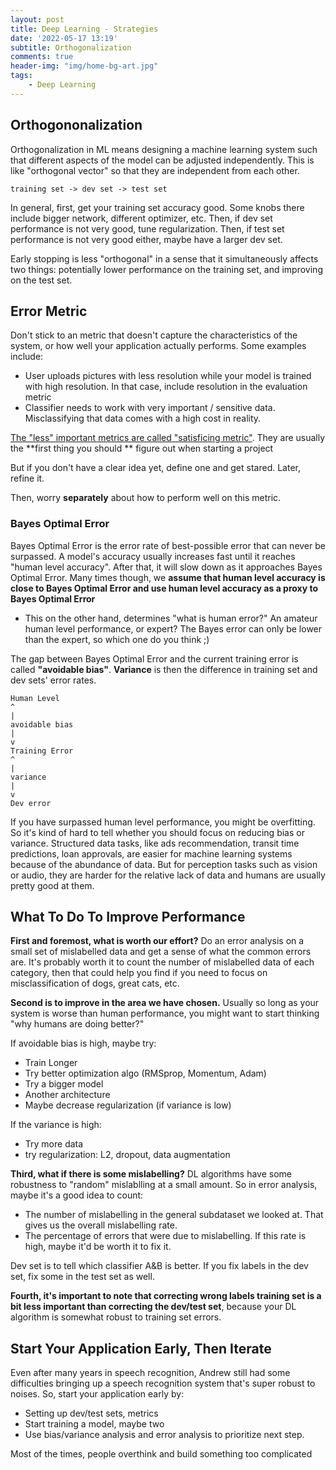 ```yaml
---
layout: post
title: Deep Learning - Strategies
date: '2022-05-17 13:19'
subtitle: Orthogonalization
comments: true
header-img: "img/home-bg-art.jpg"
tags:
    - Deep Learning
---
```


## Orthogononalization

Orthogonalization in ML means designing a machine learning system such that different aspects of the model can be adjusted independently. This is like "orthogonal vector" so that they are independent from each other.

```
training set -> dev set -> test set
```

In general, first, get your training set accuracy good. Some knobs there include bigger network, different optimizer, etc.
Then, if dev set performance is not very good, tune regularization.
Then, if test set performance is not very good either, maybe have a larger dev set.

Early stopping is less "orthogonal" in a sense that it simultaneously affects two things: potentially lower performance on the training set, and improving on the test set.

## Error Metric

Don't stick to an metric that doesn't capture the characteristics of the system, or how well your application actually performs. Some examples include:

- User uploads pictures with less resolution while your model is trained with high resolution. In that case, include resolution in the evaluation metric
- Classifier needs to work with very important / sensitive data. Misclassifying that data comes with a high cost in reality.

[The "less" important metrics are called "satisficing metric"](./2022-02-15-deep-learning-performance-metrics.markdown). They are usually the **first thing you should ** figure out when starting a project

But if you don't have a clear idea yet, define one and get stared. Later, refine it.

Then, worry **separately** about how to perform well on this metric.

### Bayes Optimal Error

Bayes Optimal Error is the error rate of best-possible error that can never be surpassed. A model's accuracy usually increases fast until it reaches "human level accuracy". After that, it will slow down as it approaches Bayes Optimal Error. Many times though, we **assume that human level accuracy is close to Bayes Optimal Error and use human level accuracy as a proxy to Bayes Optimal Error**

- This on the other hand, determines "what is human error?" An amateur human level performance, or expert? The Bayes error can only be lower than the expert, so which one do you think ;)

The gap between Bayes Optimal Error and the current training error is called **"avoidable bias"**. **Variance** is then the difference in training set and dev sets' error rates.

```
Human Level
^
|
avoidable bias
|
v
Training Error
^
|
variance
|
v
Dev error
```

If you have surpassed human level performance, you might be overfitting. So it's kind of hard to tell whether you should focus on reducing bias or variance. Structured data tasks, like ads recommendation, transit time predictions, loan approvals, are easier for machine learning systems because of the abundance of data. But for perception tasks such as vision or audio, they are harder for the relative lack of data and humans are usually pretty good at them.

## What To Do To Improve Performance

**First and foremost, what is worth our effort?** Do an error analysis on a small set of mislabelled data and get a sense of what the common errors are. It's probably worth it to count the number of mislabelled data of each category, then that could help you find if you need to focus on misclassification of dogs, great cats, etc.

**Second is to improve in the area we have chosen.** Usually so long as your system is worse than human performance, you might want to start thinking "why humans are doing better?"

If avoidable bias is high, maybe try:

- Train Longer
- Try better optimization algo (RMSprop, Momentum, Adam)
- Try a bigger model
- Another architecture
- Maybe decrease regularization (if variance is low)

If the variance is high:

- Try more data
- try regularization: L2, dropout, data augmentation

**Third, what if there is some mislabelling?** DL algorithms have some robustness to "random" mislablling at a small amount. So in error analysis, maybe it's a good idea to count:

- The number of mislabelling in the general subdataset we looked at. That gives us the overall mislabelling rate.
- The percentage of errors that were due to mislabelling. If this rate is high, maybe it'd be worth it to fix it.

Dev set is to tell which classifier A&B is better. If you fix labels in the dev set, fix some in the test set as well.

**Fourth, it's important to note that correcting wrong labels training set is a bit less important than correcting the dev/test set**, because your DL algorithm is somewhat robust to training set errors.

## Start Your Application Early, Then Iterate

Even after many years in speech recognition, Andrew still had some difficulties bringing up a speech recognition system that's super robust to noises. So, start your application early by:

- Setting up dev/test sets, metrics
- Start training a model, maybe two
- Use bias/variance analysis and error analysis to prioritize next step. 

Most of the times, people overthink and build something too complicated